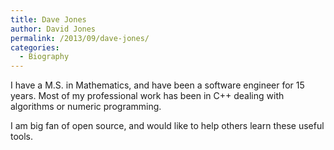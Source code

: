 ```yaml
---
title: Dave Jones
author: David Jones
permalink: /2013/09/dave-jones/
categories:
  - Biography
---
```

I have a M.S. in Mathematics, and have been a software engineer for 15 years. Most of my professional work has been in C++ dealing with algorithms or numeric programming.

I am big fan of open source, and would like to help others learn these useful tools.
